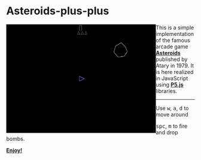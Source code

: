 # Asteroids-plus-plus

<img align="left" width="400" src="play.gif">

This is a simple implementation of the famous arcade game <b>[Asteroids](https://en.wikipedia.org/wiki/Asteroids_%28video_game%29)</b> published by Atary in 1979. It is here realized in JavaScript using <b>[P5.js](https://p5js.org/)</b> libraries.

---

Use <kbd>w</kbd>, <kbd>a</kbd>, <kbd>d</kbd> to move around

<kbd>spc</kbd>, <kbd>m</kbd> to fire and drop bombs.

<b>[Enjoy!](https://matteogiorgi.github.io/asteroids_plus_plus/)</b>
